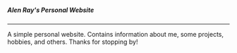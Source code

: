 ##### Alen Ray's Personal Website
---------------------------------------
A simple personal website. Contains information about me, some projects, hobbies, and others. Thanks for stopping by!
<br>

